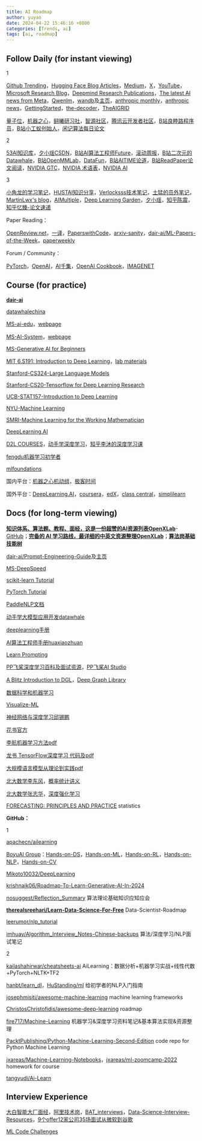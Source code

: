 ```yaml
---
title: AI Roadmap
author: yuyao
date: 2024-04-22 15:46:16 +0800 
categories: [Trends, ai]
tags: [ai, roadmap]
---
```

## Follow Daily (for instant viewing)
1

[Github Trending](https://github.com/trending)，[Hugging Face Blog Articles](https://huggingface.co/blog)，[Medium](https://medium.com/)，[X](https://twitter.com/home)，[YouTube](https://www.youtube.com/)，[Microsoft Research Blog](https://www.microsoft.com/en-us/research/blog/)，[Deepmind Research Publications](https://deepmind.google/research/publications/)，[The latest AI news from Meta](https://ai.meta.com/blog/)，[Qwenlm](https://qwenlm.github.io/)，[wandb](https://wandb.ai/fully-connected)及[主页](https://wandb.ai/yuy4o)，[anthropic monthly](https://transformer-circuits.pub/)，[anthropic news](https://www.anthropic.com/news)，[GettingStarted](https://www.gettingstarted.ai/)，[the-decoder](https://the-decoder.com/)，[TheAIGRID](https://www.youtube.com/@TheAiGrid)

[量子位](https://www.qbitai.com/)，[机器之心](https://www.jiqizhixin.com/)，[鲟曦研习社](https://www.kuxai.com/)，[智源社区](https://hub.baai.ac.cn/)，[腾讯云开发者社区](https://cloud.tencent.com/developer/user/10335767)，[B站良睦路程序员](https://space.bilibili.com/45156039)，[B站小工蚁创始人](https://space.bilibili.com/478674499)，[闲记算法每日论文](https://lonePatient.github.io)

2 

[53AI知识库](https://www.53ai.com/news.html)，[夕小瑶CSDN](https://blog.csdn.net/xixiaoyaoww)，[B站AI算法工程师Future](https://space.bilibili.com/1190294984)，[滚动周报](https://github.com/cbamls/AI_Tutorial)，[B站二次元的Datawhale](https://space.bilibili.com/431850986)，[B站OpenMMLab](https://space.bilibili.com/1293512903)，[DataFun](https://www.datafuntalk.com/)，[B站AITIME论道](https://space.bilibili.com/503316308)，[B站ReadPaper论文阅读](https://space.bilibili.com/1706874133)，[NVIDIA GTC](https://www.nvidia.cn/gtc-global/)，[NVIDIA 术语表](https://www.nvidia.cn/glossary/data-science/)，[NVIDIA AI](https://www.nvidia.com/en-us/ai/)

3

[小角龙的学习笔记](https://zhang-each.github.io/My-CS-Notebook/)，[HUSTAI知识分享](https://hustai.gitee.io/zh/)，[Verlocksss技术笔记](https://www.zhihu.com/column/c_1663274672774070272)，[土猛的员外笔记](https://luxiangdong.com/)，[MartinLwx's blog](https://martinlwx.github.io/zh-cn/)，[AIMultiple](https://research.aimultiple.com/)，[Deep Learning Garden](https://deeplearning.lipingyang.org/)，[夕小瑶](https://www.nousbuild.org/codelab/tsxiyao/)，[知乎陈震](https://www.zhihu.com/people/chen-zhen-70-41/)，[知乎忆臻-论文速递](https://www.zhihu.com/people/qinlibo_nlp)

Paper Reading：

[OpenReview.net](https://openreview.net/)，[一译](https://yiyibooks.cn/)，[PaperswithCode](https://paperswithcode.com/)，[arxiv-sanity](https://arxiv-sanity-lite.com/)，[dair-ai/ML-Papers-of-the-Week](https://github.com/dair-ai/ML-Papers-of-the-Week)，[paperweekly](https://www.paperweekly.info/)

Forum / Community：

[PyTorch](https://discuss.pytorch.org/)，[OpenAI](https://community.openai.com/)，[AI千集](https://aiqianji.com/blog/)，[OpenAI Cookbook](https://cookbook.openai.com/)，[IMAGENET](https://image-net.org/index.php)

## Course (for practice)
[**dair-ai**](https://github.com/dair-ai)

[datawhalechina](https://github.com/datawhalechina)

[MS-ai-edu](https://github.com/microsoft/ai-edu)，[webpage](https://microsoft.github.io/ai-edu/)

[MS-AI-System](https://github.com/microsoft/AI-System/tree/main/Textbook)，[webpage](https://microsoft.github.io/AI-System/)

[MS-Generative AI for Beginners](https://microsoft.github.io/generative-ai-for-beginners/#/)

[MIT 6.S191: Introduction to Deep Learning](https://introtodeeplearning.com/)，[lab materials](https://github.com/aamini/introtodeeplearning)

[Stanford-CS324-Large Language Models](https://stanford-cs324.github.io/winter2022/)

[Stanford-CS20-Tensorflow for Deep Learning Research](https://github.com/chiphuyen/stanford-tensorflow-tutorials)

[UCB-STAT157-Introduction to Deep Learning](https://c.d2l.ai/berkeley-stat-157/)

[NYU-Machine Learning](https://davidrosenberg.github.io/ml2019/#home)

[SMRI-Machine Learning for the Working Mathematician](https://sites.google.com/view/mlwm-seminar-2022/home)

[DeepLearning.AI](https://www.deeplearning.ai/)

[D2L COURSES](https://course.d2l.ai/)，[动手学深度学习](https://zh-v2.d2l.ai/)，[知乎李沐的深度学习课](https://www.zhihu.com/education/video-course/1647604835598092705)

[fengdu机器学习初学者](http://www.ai-start.com/)

<!-- [fengdu机器学习初学者 <font color="red" face="Times New Roman" size=1>网址换http</font>](https://www.ai-start.com/) -->

[mlfoundations](https://github.com/mlfoundations)

国内平台：[机器之心机动组](https://app6ca5octe2206.pc.xiaoe-tech.com/)，[极客时间](https://time.geekbang.org/)

国外平台：[DeepLearning.AI](https://www.deeplearning.ai/)，[coursera](https://www.coursera.org/)，[edX](https://www.edx.org/)，[class central](https://www.classcentral.com/)，[simplilearn](https://www.simplilearn.com/)

## Docs (for long-term viewing)

[**知识体系、算法题、教程、面经，这是一份超赞的AI资源列表OpenXLab**](https://cloud.tencent.com/developer/article/1472683)-[GitHub](https://github.com/Awesome-Interview/Awesome-Interview)；[**完备的 AI 学习路线，最详细的中英文资源整理OpenXLab**](https://mp.weixin.qq.com/s/dI0im1AZmwrFQCO2uWiXXg)；[**算法岗基础技能树**](https://segmentfault.com/a/1190000022349966)

[dair-ai/Prompt-Engineering-Guide](https://github.com/dair-ai/Prompt-Engineering-Guide)及[主页](https://www.promptingguide.ai/zh)

[MS-DeepSpeed](https://www.deepspeed.ai/)

[scikit-learn Tutorial](https://scikit-learn.org/)

[PyTorch Tutorial](https://pytorch-tutorial.readthedocs.io/en/latest/)

[PaddleNLP文档](https://paddlenlp.readthedocs.io/zh/latest/)

[动手学大模型应用开发datawhale](https://datawhalechina.github.io/llm-universe/#/)

[deeplearning手册](https://deeplearning-doc.readthedocs.io/en/latest/#)

[AI算法工程师手册huaxiaozhuan](https://www.huaxiaozhuan.com/)

[Learn Prompting](https://learnprompting.org/docs/intro)

[PP飞桨深度学习百科及面试资源](https://paddlepedia.readthedocs.io/en/latest/)，[PP飞桨AI Studio](https://aistudio.baidu.com/index/creations/project)

[A Blitz Introduction to DGL](https://docs.dgl.ai/tutorials/blitz/index.html)，[Deep Graph Library](https://www.dgl.ai/) 

[数据科学和机器学习](https://mlhowto.readthedocs.io/en/latest/)

[Visualize-ML](https://github.com/Visualize-ML)

[神经网络与深度学习邱锡鹏](https://nndl.github.io/)

[花书官方](https://www.deeplearningbook.org/)

[李航机器学习方法pdf](https://www.tup.tsinghua.edu.cn/upload/books/yz/093532-01.pdf)

[龙书 TensorFlow深度学习 代码及pdf](https://github.com/dragen1860/Deep-Learning-with-TensorFlow-book)

[大规模语言模型从理论到实践pdf](https://intro-llm.github.io/chapter/LLM-TAP.pdf)

[北大数学李东风](https://www.math.pku.edu.cn/teachers/lidf/)，[概率统计讲义](https://www.math.pku.edu.cn/teachers/lidf/course/probstathsy/probstathsy.pdf)

[北大数学张志华](https://www.math.pku.edu.cn/teachers/zhzhang/)，[深度强化学习](https://www.math.pku.edu.cn/teachers/zhzhang/drl_v1.pdf)

[FORECASTING: PRINCIPLES AND PRACTICE](https://otexts.com/) statistics

**GitHub：**

1

[apachecn/ailearning](https://github.com/apachecn/ailearning)

[BoyuAI Group](https://github.com/boyu-ai)：[Hands-on-DS](https://ds.boyuai.com)，[Hands-on-ML](https://hml.boyuai.com/)，[Hands-on-RL](https://hrl.boyuai.com/)，[Hands-on-NLP](https://hnlp.boyuai.com)，[Hands-on-CV](https://hcv.boyuai.com)

[Mikoto10032/DeepLearning](https://github.com/Mikoto10032/DeepLearning)

[krishnaik06/Roadmap-To-Learn-Generative-AI-In-2024](https://github.com/krishnaik06/Roadmap-To-Learn-Generative-AI-In-2024)

[nosuggest/Reflection_Summary](https://github.com/nosuggest/Reflection_Summary) 算法理论基础知识应知应会

[**therealsreehari/Learn-Data-Science-For-Free**](https://github.com/therealsreehari/Learn-Data-Science-For-Free) Data-Scientist-Roadmap

[leerumor/nlp_tutorial](https://github.com/leerumor/nlp_tutorial)

[imhuay/Algorithm_Interview_Notes-Chinese-backups](https://github.com/imhuay/Algorithm_Interview_Notes-Chinese-backups) 算法/深度学习/NLP面试笔记

2

[kailashahirwar/cheatsheets-ai](https://github.com/kailashahirwar/cheatsheets-ai) AiLearning：数据分析+机器学习实战+线性代数+PyTorch+NLTK+TF2

[hanbt/learn_dl](https://github.com/hanbt/learn_dl)，[HuStanding/ml](https://github.com/HuStanding/ml) 给初学者的NLP入门指南

[josephmisiti/awesome-machine-learning](https://github.com/josephmisiti/awesome-machine-learning) machine learning frameworks

[ChristosChristofidis/awesome-deep-learning](https://github.com/ChristosChristofidis/awesome-deep-learning) roadmap

[fire717/Machine-Learning](https://github.com/fire717/Machine-Learning) 机器学习&深度学习资料笔记&基本算法实现&资源整理

[PacktPublishing/Python-Machine-Learning-Second-Edition](https://github.com/PacktPublishing/Python-Machine-Learning-Second-Edition) code repo for Python Machine Learning

[jxareas/Machine-Learning-Notebooks](https://github.com/jxareas/Machine-Learning-Notebooks)，[jxareas/ml-zoomcamp-2022](https://github.com/jxareas/ml-zoomcamp-2022) homework for course

[tangyudi/Ai-Learn](https://github.com/tangyudi/Ai-Learn/)

## Interview Experience

[大白智能大厂面经](https://www.jiangdabai.com/大厂面试直通车)，[阿里技术岗](https://zhuanlan.zhihu.com/p/565656083)，[BAT_interviews](https://github.com/lengyue1024/BAT_interviews)，[Data-Science-Interview-Resources](https://github.com/rbhatia46/Data-Science-Interview-Resources)，[9个offer12家公司35场面试从微软到谷歌](https://blog.csdn.net/computerme/article/details/24589065)

[ML Code Challenges](https://www.deep-ml.com/)